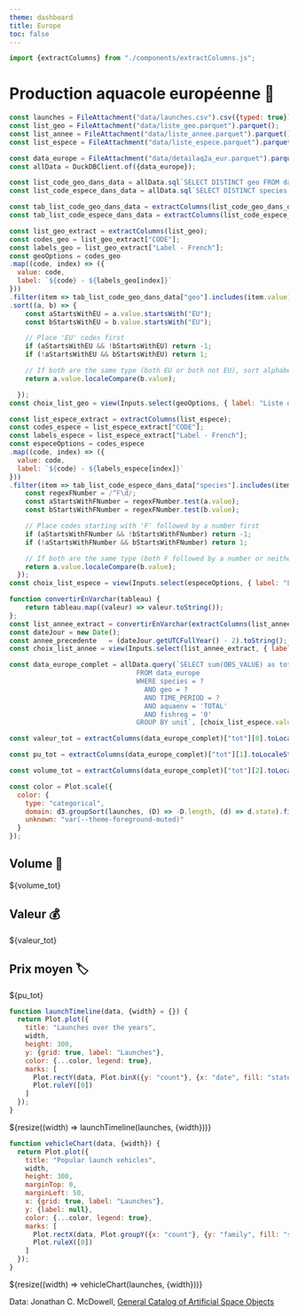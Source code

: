 ```yaml
---
theme: dashboard
title: Europe
toc: false
---
```

```js
import {extractColumns} from "./components/extractColumns.js";
```
# Production aquacole européenne 🚀

<!-- Load and transform the data -->

```js
const launches = FileAttachment("data/launches.csv").csv({typed: true});
const list_geo = FileAttachment("data/liste_geo.parquet").parquet();
const list_annee = FileAttachment("data/liste_annee.parquet").parquet();
const list_espece = FileAttachment("data/liste_espece.parquet").parquet();

```  
```js
const data_europe = FileAttachment("data/detailaq2a_eur.parquet").parquet();
const allData = DuckDBClient.of({data_europe});
``` 
```js
const list_code_geo_dans_data = allData.sql`SELECT DISTINCT geo FROM data_europe`;
const list_code_espece_dans_data = allData.sql`SELECT DISTINCT species FROM data_europe`;
``` 
```js
const tab_list_code_geo_dans_data = extractColumns(list_code_geo_dans_data);
const tab_list_code_espece_dans_data = extractColumns(list_code_espece_dans_data);
```
```js
const list_geo_extract = extractColumns(list_geo);
const codes_geo = list_geo_extract["CODE"];
const labels_geo = list_geo_extract["Label - French"];
const geoOptions = codes_geo
.map((code, index) => ({
  value: code,
  label: `${code} - ${labels_geo[index]}`
}))
.filter(item => tab_list_code_geo_dans_data["geo"].includes(item.value))
.sort((a, b) => {
    const aStartsWithEU = a.value.startsWith("EU");
    const bStartsWithEU = b.value.startsWith("EU");

    // Place 'EU' codes first
    if (aStartsWithEU && !bStartsWithEU) return -1;
    if (!aStartsWithEU && bStartsWithEU) return 1;

    // If both are the same type (both EU or both not EU), sort alphabetically
    return a.value.localeCompare(b.value);

  });
const choix_list_geo = view(Inputs.select(geoOptions, { label: "Liste des pays", format: d => d.label }));

const list_espece_extract = extractColumns(list_espece);
const codes_espece = list_espece_extract["CODE"];
const labels_espece = list_espece_extract["Label - French"];
const especeOptions = codes_espece
.map((code, index) => ({
  value: code,
  label: `${code} - ${labels_espece[index]}`
}))
.filter(item => tab_list_code_espece_dans_data["species"].includes(item.value)).sort((a, b) => {
    const regexFNumber = /^F\d/;
    const aStartsWithFNumber = regexFNumber.test(a.value);
    const bStartsWithFNumber = regexFNumber.test(b.value);

    // Place codes starting with 'F' followed by a number first
    if (aStartsWithFNumber && !bStartsWithFNumber) return -1;
    if (!aStartsWithFNumber && bStartsWithFNumber) return 1;

    // If both are the same type (both F followed by a number or neither), sort alphabetically
    return a.value.localeCompare(b.value);
  });
const choix_list_espece = view(Inputs.select(especeOptions, { label: "Liste des espèces", format: d => d.label }));

function convertirEnVarchar(tableau) {
    return tableau.map((valeur) => valeur.toString());
};
const list_annee_extract = convertirEnVarchar(extractColumns(list_annee)["TIME_PERIOD"].sort());
const dateJour = new Date();
const annee_precedente   = (dateJour.getUTCFullYear() - 2).toString(); 
const choix_list_annee = view(Inputs.select(list_annee_extract, { label: "Choix de l'année", value: annee_precedente}));
```


```js
const data_europe_complet = allData.query(`SELECT sum(OBS_VALUE) as tot, unit
                                FROM data_europe
                                WHERE species = ?
                                  AND geo = ?
                                  AND TIME_PERIOD = ?
                                  AND aquaenv = 'TOTAL'
                                  AND fishreg = '0'
                                GROUP BY unit`, [choix_list_espece.value, choix_list_geo.value, choix_list_annee]);
```
```js
const valeur_tot = extractColumns(data_europe_complet)["tot"][0].toLocaleString("fr-FR").toString() + " " + extractColumns(data_europe_complet)["unit"][0];

const pu_tot = extractColumns(data_europe_complet)["tot"][1].toLocaleString("fr-FR").toString() + " " + extractColumns(data_europe_complet)["unit"][1];

const volume_tot = extractColumns(data_europe_complet)["tot"][2].toLocaleString("fr-FR").toString() + " " + extractColumns(data_europe_complet)["unit"][2];
```


```js
const color = Plot.scale({
  color: {
    type: "categorical",
    domain: d3.groupSort(launches, (D) => -D.length, (d) => d.state).filter((d) => d !== "Other"),
    unknown: "var(--theme-foreground-muted)"
  }
});
```

<!-- Cards with big numbers -->

<div class="grid grid-cols-3">
  <div class="card">

## Volume 🛒
    
  <span class="big">${volume_tot}</span>
  </div>
  <div class="card">

## Valeur  💰
  <span class="big">${valeur_tot}</span>
  </div>
  <div class="card">

## Prix moyen 🏷️
    
  <span class="big">${pu_tot}</span>
  </div>
</div>

<!-- Plot of launch history -->

```js
function launchTimeline(data, {width} = {}) {
  return Plot.plot({
    title: "Launches over the years",
    width,
    height: 300,
    y: {grid: true, label: "Launches"},
    color: {...color, legend: true},
    marks: [
      Plot.rectY(data, Plot.binX({y: "count"}, {x: "date", fill: "state", interval: "year", tip: true})),
      Plot.ruleY([0])
    ]
  });
}
```

<div class="grid grid-cols-1">
  <div class="card">
    ${resize((width) => launchTimeline(launches, {width}))}
  </div>
</div>

<!-- Plot of launch vehicles -->

```js
function vehicleChart(data, {width}) {
  return Plot.plot({
    title: "Popular launch vehicles",
    width,
    height: 300,
    marginTop: 0,
    marginLeft: 50,
    x: {grid: true, label: "Launches"},
    y: {label: null},
    color: {...color, legend: true},
    marks: [
      Plot.rectX(data, Plot.groupY({x: "count"}, {y: "family", fill: "state", tip: true, sort: {y: "-x"}})),
      Plot.ruleX([0])
    ]
  });
}
```

<div class="grid grid-cols-1">
  <div class="card">
    ${resize((width) => vehicleChart(launches, {width}))}
  </div>
</div>

Data: Jonathan C. McDowell, [General Catalog of Artificial Space Objects](https://planet4589.org/space/gcat)
